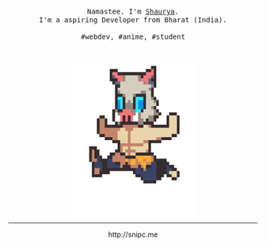 <p align="center">
  <br>
  <br>
  <br>
  <samp>Namastee. I'm <a href="https://github.com/realsnipc">Shaurya</a>.<br> I'm a aspiring Developer from Bharat (India).<br><br>#webdev, #anime, #student</samp>
  <br>
  <br>
  <br>
  <br>
  <img src="preview.gif" width="250" height="300"/>
<!--   <img src="https://media1.giphy.com/media/v1.Y2lkPTc5MGI3NjExcmhnajF3Z3k2bTlrNGNmamZwcnFsdWpjZ205bXAzYTF2Mm1jaHIwNSZlcD12MV9pbnRlcm5hbF9naWZfYnlfaWQmY3Q9cw/MZ7yrimhG3DThJqHjl/giphy.gif" width="350" /> -->
</p>

------------
<p align="center">http://snipc.me</p>
